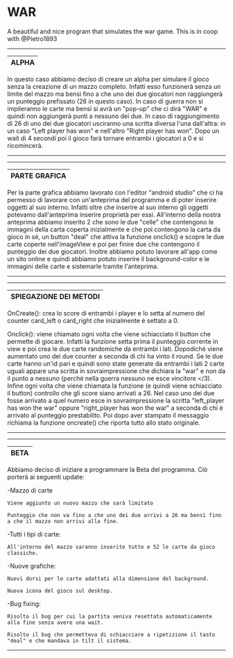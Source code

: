 # WAR
A beautiful and nice program that simulates the war game. This is in coop with @Pietro1893



______________________________________________________________________________________________________________________________________________________________________
|        ALPHA         |
|----------------------|

In questo caso abbiamo deciso di creare un alpha per simulare il gioco senza la creazione di un mazzo completo. Infatti esso funzionerà senza un limite del mazzo ma bensì fino a che uno dei due giocatori non raggiungerà un punteggio prefissato (26 in questo caso). In caso di guerra non si impileranno le carte ma bensì si avrà un "pop-up" che ci dirà "WAR" e quindi non aggiungerà punti a nessuno dei due. In caso di raggiungimento di 26 di uno dei due giocatori usciranno una scritta diversa l'una dall'altra: in un caso "Left player has won" e nell'altro "Right player has won". Dopo un wait di 4 secondi poi il gioco farà tornare entrambi i giocatori a 0 e si ricomincerà. 
______________________________________________________________________________________________________________________________________________________________________


______________________________________________________________________________________________________________________________________________________________________
|    PARTE GRAFICA     |
|----------------------|

Per la parte grafica abbiamo lavorato con l'editor "android studio" che ci ha permesso di lavorare con un'anteprima del programma e di poter inserire oggetti al suo interno. Infatti oltre che inserire al suo interno gli oggetti potevamo dall'anteprima inserire proprietà per essi. 
All'interno della nostra anteprima abbiamo inserito 2 <imageView> che sono le due "celle" che contengono le immagini della carta coperta inizialmente e che poi contengono la carta da gioco in sé, un button "deal" che attiva la funzione onclick() e scopre le due carte coperte nell'imageView e poi per finire due <textview> che contengono il punteggio dei due giocatori. Inoltre abbiamo potuto lavorare all'app come un sito online e quindi abbiamo potuto inserire il background-color e le immagini delle carte e sistemarle tramite l'anteprima. 
______________________________________________________________________________________________________________________________________________________________________


______________________________________________________________________________________________________________________________________________________________________
|SPIEGAZIONE DEI METODI|
|----------------------|


OnCreate(): crea lo score di entrambi i player e lo setta al numero del counter card_left o card_right che inizialmente è settato a 0. 

Onclick(): viene chiamato ogni volta che viene schiacciato il button che permette di giocare. Infatti la funzione setta prima il punteggio corrente in view e poi crea le due carte randomiche da entrambi i lati. Dopodiché viene aumentato uno dei due counter a seconda di chi ha vinto il round. Se le due carte hanno un'id pari e quindi sono state generate da entrambi i lati 2 carte uguali appare una scritta in sovraimpressione che dichiara la "war" e non da il punto a nessuno (perché nella guerra nessuno ne esce vincitore </3). Infine ogni volta che viene chiamata la funzione (e quindi viene schiacciato il button) controllo che gli score siano arrivati a 26. Nel caso uno dei due fosse arrivato a quel numero esce in sovraimpressione la scritta "left_player has won the war" oppure "right_player has won the war" a seconda di chi è arrivato al punteggio prestabilito. Poi dopo aver stampato il messaggio richiama la funzione oncreate() che riporta tutto allo stato originale.  
_______________________________________________________________________________________________________________________________________________________________________


  
______________________________________________________________________________________________________________________________________________________________________
|         BETA         |
|----------------------|  

Abbiamo deciso di iniziare a programmare la Beta del programma. Ciò porterà ai seguenti update:
  
-Mazzo di carte 
  
    Viene aggiunto un nuovo mazzo che sarà limitato
  
    Punteggio che non va fino a che uno dei due arrivi a 26 ma bensì fino a che il mazzo non arrivi alla fine. 
  
-Tutti i tipi di carte:
  
    All'interno del mazzo saranno inserite tutte e 52 le carte da gioco classiche. 

-Nuove grafiche:
  
    Nuovi dorsi per le carte adattati alla dimensione del background. 
  
    Nuova icona del gioco sul desktop. 
  
-Bug fixing: 
  
    Risolto il bug per cui la partita veniva resettata automaticamente alla fine senza avere una wait. 
             
    Risolto il bug che permetteva di schiacciare a ripetizione il tasto "deal" e che mandava in tilt il sistema.  
______________________________________________________________________________________________________________________________________________________________________
